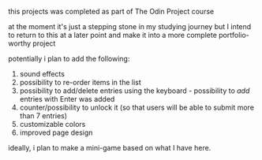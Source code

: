 this projects was completed as part of The Odin Project course

at the moment it's just a stepping stone in my studying journey but I intend to return to this at a later point and make it into a more complete portfolio-worthy project

potentially i plan to add the following:
1) sound effects
2) possibility to re-order items in the list
3) possibility to add/delete entries using the keyboard - possibility to *add* entries with Enter was added
4) counter/possibility to unlock it (so that users will be able to submit more than 7 entries)
5) customizable colors
6) improved page design

ideally, i plan to make a mini-game based on what I have here. 